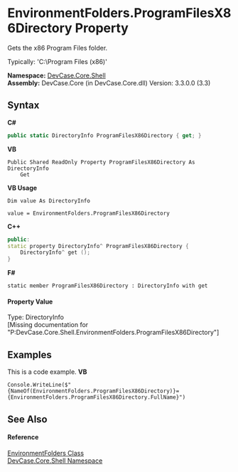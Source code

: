 # EnvironmentFolders.ProgramFilesX86Directory Property 
 

Gets the x86 Program Files folder. 

 Typically: 'C:\Program Files (x86)'

**Namespace:**&nbsp;<a href="N_DevCase_Core_Shell">DevCase.Core.Shell</a><br />**Assembly:**&nbsp;DevCase.Core (in DevCase.Core.dll) Version: 3.3.0.0 (3.3)

## Syntax

**C#**<br />
``` C#
public static DirectoryInfo ProgramFilesX86Directory { get; }
```

**VB**<br />
``` VB
Public Shared ReadOnly Property ProgramFilesX86Directory As DirectoryInfo
	Get
```

**VB Usage**<br />
``` VB Usage
Dim value As DirectoryInfo

value = EnvironmentFolders.ProgramFilesX86Directory

```

**C++**<br />
``` C++
public:
static property DirectoryInfo^ ProgramFilesX86Directory {
	DirectoryInfo^ get ();
}
```

**F#**<br />
``` F#
static member ProgramFilesX86Directory : DirectoryInfo with get

```


#### Property Value
Type: DirectoryInfo<br />\[Missing <value> documentation for "P:DevCase.Core.Shell.EnvironmentFolders.ProgramFilesX86Directory"\]

## Examples
This is a code example. 
**VB**<br />
``` VB
Console.WriteLine($"{NameOf(EnvironmentFolders.ProgramFilesX86Directory)}={EnvironmentFolders.ProgramFilesX86Directory.FullName}")
```


## See Also


#### Reference
<a href="T_DevCase_Core_Shell_EnvironmentFolders">EnvironmentFolders Class</a><br /><a href="N_DevCase_Core_Shell">DevCase.Core.Shell Namespace</a><br />